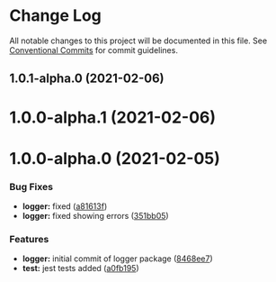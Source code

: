 # Change Log

All notable changes to this project will be documented in this file.
See [Conventional Commits](https://conventionalcommits.org) for commit guidelines.

## 1.0.1-alpha.0 (2021-02-06)



# 1.0.0-alpha.1 (2021-02-06)



# 1.0.0-alpha.0 (2021-02-05)


### Bug Fixes

* **logger:** fixed ([a81613f](https://github.com/SocketSomeone/Miko/commit/a81613f49287607869e0e01ce1fc11e6421fd09b))
* **logger:** fixed showing errors ([351bb05](https://github.com/SocketSomeone/Miko/commit/351bb05ad8a75785bddde7cb62e9cf8a71aba4d5))


### Features

* **logger:** initial commit of logger package ([8468ee7](https://github.com/SocketSomeone/Miko/commit/8468ee7f5622eac2f7eafdfc55ed90e67f2fc8e5))
* **test:** jest tests added ([a0fb195](https://github.com/SocketSomeone/Miko/commit/a0fb1952f56b04cbec544c4413a0ea7bf5951e8a))

